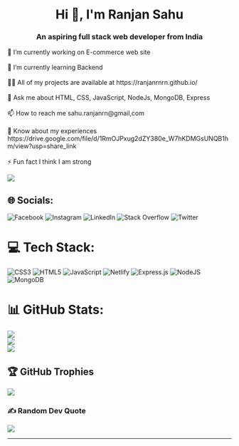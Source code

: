 <h1 align="center">Hi 👋, I'm Ranjan Sahu</h1>
<h3 align="center">An aspiring full stack web developer from India</h3>
🔭 I’m currently working on E-commerce web site<br><br>🌱 I’m currently learning Backend<br><br>👨‍💻 All of my projects are available at https://ranjanrnrn.github.io/<br><br>💬 Ask me about HTML, CSS, JavaScript, NodeJs, MongoDB, Express<br><br>📫 How to reach me sahu.ranjanrn@gmail,com<br><br>📄 Know about my experiences https://drive.google.com/file/d/1RmOJPxug2dZY380e_W7hKDMGsUNQB1hm/view?usp=share_link<br><br>⚡ Fun fact I think I am strong

[![](https://visitcount.itsvg.in/api?id=ranjanrnrn&icon=2&color=1)](https://visitcount.itsvg.in)

## 🌐 Socials:
![Facebook](https://img.shields.io/badge/Facebook-%231877F2.svg?logo=Facebook&logoColor=white) ![Instagram](https://img.shields.io/badge/Instagram-%23E4405F.svg?logo=Instagram&logoColor=white) ![LinkedIn](https://img.shields.io/badge/LinkedIn-%230077B5.svg?logo=linkedin&logoColor=white) ![Stack Overflow](https://img.shields.io/badge/-Stackoverflow-FE7A16?logo=stack-overflow&logoColor=white) ![Twitter](https://img.shields.io/badge/Twitter-%231DA1F2.svg?logo=Twitter&logoColor=white)

# 💻 Tech Stack:
![CSS3](https://img.shields.io/badge/css3-%231572B6.svg?style=for-the-badge&logo=css3&logoColor=white) ![HTML5](https://img.shields.io/badge/html5-%23E34F26.svg?style=for-the-badge&logo=html5&logoColor=white) ![JavaScript](https://img.shields.io/badge/javascript-%23323330.svg?style=for-the-badge&logo=javascript&logoColor=%23F7DF1E) ![Netlify](https://img.shields.io/badge/netlify-%23000000.svg?style=for-the-badge&logo=netlify&logoColor=#00C7B7) ![Express.js](https://img.shields.io/badge/express.js-%23404d59.svg?style=for-the-badge&logo=express&logoColor=%2361DAFB) ![NodeJS](https://img.shields.io/badge/node.js-6DA55F?style=for-the-badge&logo=node.js&logoColor=white) ![MongoDB](https://img.shields.io/badge/MongoDB-%234ea94b.svg?style=for-the-badge&logo=mongodb&logoColor=white)
# 📊 GitHub Stats:
![](https://github-readme-stats.vercel.app/api?username=ranjanrnrn&theme=radical&hide_border=true&include_all_commits=true&count_private=true)<br/>
![](https://github-readme-streak-stats.herokuapp.com/?user=ranjanrnrn&theme=radical&hide_border=true)<br/>
![](https://github-readme-stats.vercel.app/api/top-langs/?username=ranjanrnrn&theme=radical&hide_border=true&include_all_commits=true&count_private=true&layout=compact)

## 🏆 GitHub Trophies
![](https://github-profile-trophy.vercel.app/?username=ranjanrnrn&theme=apprentice&no-frame=true&no-bg=true&margin-w=4)


### ✍️ Random Dev Quote
![](https://quotes-github-readme.vercel.app/api?type=horizontal&theme=radical)

---


<!-- Proudly created with GPRM ( https://gprm.itsvg.in ) -->
